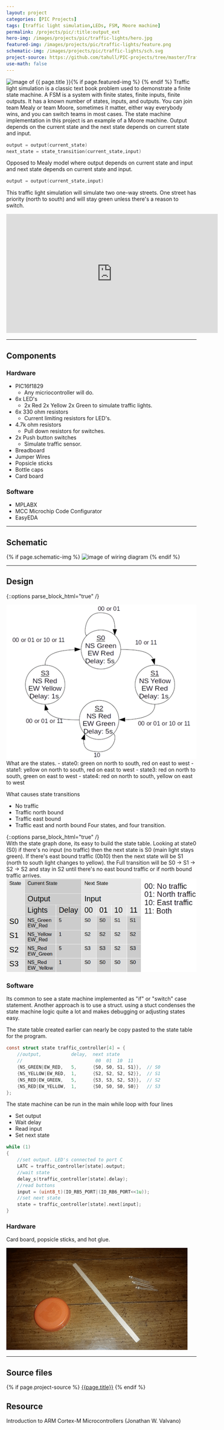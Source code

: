 ```yaml
---
layout: project                               
categories: [PIC Projects]                                 
tags: [traffic light simulation,LEDs, FSM, Moore machine]
permalink: /projects/pic/:title:output_ext     
hero-img: /images/projects/pic/traffic-lights/hero.jpg
featured-img: /images/projects/pic/traffic-lights/feature.png
schematic-img: /images/projects/pic/traffic-lights/sch.svg
project-source: https://github.com/tahull/PIC-projects/tree/master/Traffic_Lights.X
use-math: false
---
```


{% if page.featured-img %}
  <img src="{{ page.featured-img }}" alt="image of {{ page.title }}" title = "{{ page.title }}" class="img-fluid mr-3" align="left"/>{% endif %}
Traffic light simulation is a classic text book problem used to demonstrate a finite state machine. A FSM is a system with finite states, finite inputs, finite outputs. It has a known number of states, inputs, and outputs. You can join team Mealy or team Moore, sometimes it matter, either way everybody wins, and you can switch teams in most cases. The state machine implementation in this project is an example of a Moore machine. Output depends on the current state and the next state depends on current state and input.
```c
output = output(current_state)
next_state = state_transition(current_state,input)
```

Opposed to Mealy model where output depends on current state and input and next state depends on current state and input.
```c
output = output(current_state,input)
```

This traffic light simulation will simulate two one-way streets. One street has priority (north to south) and will stay green unless there's a reason to switch.

<div class="embed-responsive embed-responsive-16by9 col-md-10 col-lg-7">
<iframe class="embed-responsive-item" width="560" height="315" src="https://www.youtube.com/embed/-6fCYKG5Xbk" frameborder="0" allow="accelerometer; autoplay; encrypted-media; gyroscope; picture-in-picture" allowfullscreen></iframe>
</div>

---
## Components
### Hardware
- PIC16f1829
  - Any micriocontroller will do.
- 6x LED's
  - 2x Red 2x Yellow 2x Green to simulate traffic lights.
- 6x 330 ohm resistors
  - Current limiting resistors for LED's.
- 4.7k ohm resistors
  - Pull down resistors for switches.
- 2x Push button switches
  - Simulate traffic sensor.
- Breadboard
- Jumper Wires
- Popsicle sticks
- Bottle caps
- Card board

### Software
- MPLABX
- MCC Microchip Code Configurator
- EasyEDA

---
## Schematic
{% if page.schematic-img %}
  <img src="{{ page.schematic-img }}" alt="image of wiring diagram" title="wiring diagram" class="img-fluid"/>
{% endif %}

---
## Design
{::options parse_block_html="true" /}
<div class="row">
  <div class="col-md">
  <img src="/images/projects/pic/traffic-lights/state-graph.png" alt="image of state graph" title="state graph" class="img-fluid"/>
  </div>
  <div class="col-md">
  What are the states.
  - state0: green on north to south, red on east to west
  - state1: yellow on north to south, red on east to west
  - state3: red on north to south, green on east to west
  - state4: red on north to south, yellow on east to west

  What causes state transitions
  - No traffic
  - Traffic north bound
  - Traffic east bound
  - Traffic east and north bound
  Four states, and four transition.
  </div>
</div>
{::options parse_block_html="true" /}
<div class="row">
  <div class="col-md">
With the state graph done, its easy to build the state table. Looking at state0 (S0) if there's no input (no traffic) then the next state is S0 (main light stays green). If there's east bound traffic (0b10) then the next state will be S1 (north to south light changes to yellow). the Full transition will be S0 -> S1 -> S2 -> S2 and stay in S2 until there's no east bound traffic or if north bound traffic arrives.
  </div>
  <div class="col-md">
  <img src="/images/projects/pic/traffic-lights/state-table.png" alt="image of state table" title="state table" class="img-fluid float-right"/>
  </div>
</div>

### Software
Its  common to see a state machine implemented as "if" or "switch" case statement. Another approach is to use a struct. using a stuct condenses the state machine logic quite a lot and makes debugging or adjusting states easy.

The state table created earlier can nearly be copy pasted to the state table for the program.
```c
const struct state traffic_controller[4] = {
    //output,           delay,  next state
    //                           00  01  10  11
    {NS_GREEN|EW_RED,   5,      {S0, S0, S1, S1}},  // S0
    {NS_YELLOW|EW_RED,  1,      {S2, S2, S2, S2}},  // S1
    {NS_RED|EW_GREEN,   5,      {S3, S3, S2, S3}},  // S2
    {NS_RED|EW_YELLOW,  1,      {S0, S0, S0, S0}}   // S3
};  
```
The state machine can be run in the main while loop with four lines
- Set output
- Wait delay
- Read input
- Set next state

```c
while (1)
{
    //set output. LED's connected to port C
    LATC = traffic_controller[state].output;
    //wait state
    delay_s(traffic_controller[state].delay);
    //read buttons
    input = (uint8_t)(IO_RB5_PORT|(IO_RB6_PORT<<1u));
    //set next state
    state = traffic_controller[state].next[input];
}
```

### Hardware
Card board, popsicle sticks, and hot glue.

<img src="/images/projects/pic/traffic-lights/slide-show.gif" alt="image of project stages" title="project slide show" class="img-fluid"/>

---
## Source files
{% if page.project-source %}
  <a href="{{ page.project-source }}">{{page.title}}</a>
{% endif %}

## Resource
Introduction to ARM Cortex-M Microcontrollers (Jonathan W. Valvano)

